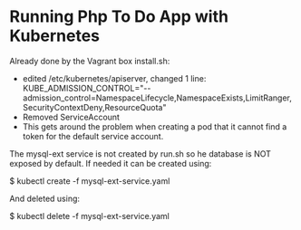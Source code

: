 # Running Php To Do App with Kubernetes

Already done by the Vagrant box install.sh:
* edited /etc/kubernetes/apiserver, changed 1 line:
KUBE_ADMISSION_CONTROL="--admission_control=NamespaceLifecycle,NamespaceExists,LimitRanger,SecurityContextDeny,ResourceQuota"
* Removed ServiceAccount
* This gets around the problem when creating a pod that it cannot find a token for the default service account.

The mysql-ext service is not created by run.sh so he database is NOT exposed by default. If needed it can be created using:

$ kubectl create -f mysql-ext-service.yaml

And deleted using:

$ kubectl delete -f mysql-ext-service.yaml

